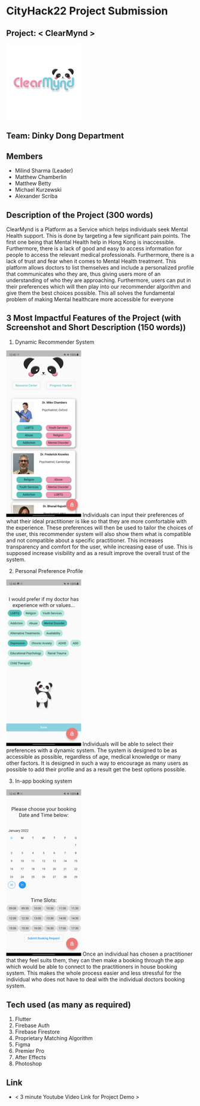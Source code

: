 # CityHack22 Project Submission

## Project: < ClearMynd >

<img src="./assets/images/png_logo.png" width=200 alt="project_logo"/>

## Team: Dinky Dong Department

## Members

-   Milind Sharma (Leader)
-   Matthew Chamberlin
-   Matthew Betty
-   Michael Kurzewski
-   Alexander Scriba

## Description of the Project (300 words)

ClearMynd is a Platform as a Service which helps individuals seek Mental Health support. This is done by targeting a few significant pain points. The first one being that Mental Health help in Hong Kong is inaccessible. Furthermore, there is a lack of good and easy to access information for people to access the relevant medical professionals. Furthermore, there is a lack of trust and fear when it comes to Mental Health treatment. This platform allows doctors to list themselves and include a personalized profile that communicates who they are, thus giving users more of an understanding of who they are approaching. Furthermore, users can put in their preferences which will then play into our recommender algorithm and give them the best choices possible. This all solves the fundamental problem of making Mental healthcare more accessible for everyone

## 3 Most Impactful Features of the Project (with Screenshot and Short Description (150 words))

1. Dynamic Recommender System
<img src="./assets/images/SS1.jpg" width=200 alt="SS1"/>
Individuals can input their preferences of what their ideal practitioner is like so that they are more comfortable with the experience. These preferences will then be used to tailor the choices of the user, this recommender system will also show them what is compatible and not compatible about a specific practitioner. This increases transparency and comfort for the user, while increasing ease of use. This is supposed increase visibility and as a result improve the overall trust of the system.


2. Personal Preference Profile
<img src="./assets/images/SS2.jpg" width=200 alt="SS2"/>
Individuals will be able to select their preferences with a dynamic system. The system is designed to be as accessible as possible, regardless of age, medical knowledge or many other factors. It is designed in such a way to encourage as many users as possible to add their profile and as a result get the best options possible. 

3. In-app booking system
<img src="./assets/images/SS3.jpg" width=200 alt="SS3"/>
Once an individual has chosen a practitioner that they feel suits them, they can then make a booking through the app which would be able to connect to the practitioners in house booking system. This makes the whole process easier and less stressful for the individual who does not have to deal with the individual doctors booking system. 


## Tech used (as many as required)

1. Flutter
2. Firebase Auth
3. Firebase Firestore
4. Proprietary Matching Algorithm
5. Figma 
6. Premier Pro
7. After Effects
8. Photoshop

## Link

-   < 3 minute Youtube Video Link for Project Demo >
